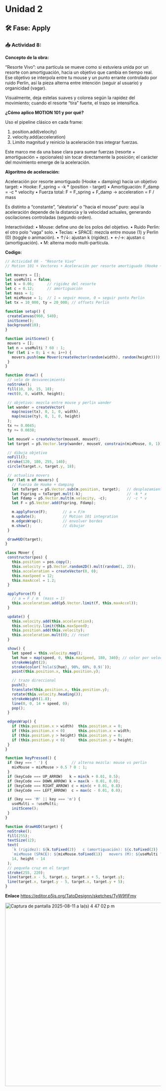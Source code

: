 # Unidad 2


## 🛠 Fase: Apply

### 📥 Actividad 8:

**Concepto de la obra:** 

“Resorte Vivo”: una partícula se mueve como si estuviera unida por un resorte con amortiguación, hacia un objetivo que cambia en tiempo real. Ese objetivo se interpola entre tu mouse y un punto errante controlado por ruido Perlin, así la pieza alterna entre intención (seguir al usuario) y organicidad (vagar).

Visualmente, deja estelas suaves y colorea según la rapidez del movimiento; cuando el resorte “tira” fuerte, el trazo se intensifica.

**¿Cómo aplico MOTION 101 y por qué?**

Uso el pipeline clásico en cada frame:
1. position.add(velocity)
2. velocity.add(acceleration)
3. Limito magnitud y reinicio la aceleración tras integrar fuerzas.

Este marco me da una base clara para sumar fuerzas (resorte + amortiguación + opcionales) sin tocar directamente la posición; el carácter del movimiento emerge de la aceleración.

**Algoritmo de aceleración:**

Aceleración por resorte amortiguado (Hooke + damping) hacia un objetivo target:
	•	Hooke: F_spring = -k * (position - target)
	•	Amortiguación: F_damp = -c * velocity
	•	Fuerza total: F = F_spring + F_damp → acceleration = F / mass

Es distinto a “constante”, “aleatoria” o “hacia el mouse” puro: aquí la aceleración depende de la distancia y la velocidad actuales, generando oscilaciones controladas (segundo orden).

Interactividad:
	•	Mouse: define uno de los polos del objetivo.
	•	Ruido Perlin: el otro polo “vaga” solo.
	•	Teclas:
	•	SPACE: mezcla entre mouse (1) y Perlin (0) (toggle o animación).
	•	↑/↓: ajustan k (rigidez).
	•	←/→: ajustan c (amortiguación).
	•	M: alterna modo multi-partícula.

 **Codigo:**

 ```javascript
// Actividad 08 - "Resorte Vivo"
// Motion 101 + Vectores + Aceleración por resorte amortiguado (Hooke + damping)

let movers = [];
let useMulti = false;
let k = 0.06;      // rigidez del resorte
let c = 0.12;      // amortiguación
let mass = 1;
let mixMouse = 1;  // 1 = seguir mouse, 0 = seguir punto Perlin
let tx = 10_000, ty = 20_000; // offsets Perlin

function setup() {
  createCanvas(960, 540);
  initScene();
  background(10);
}

function initScene() {
  movers = [];
  let n = useMulti ? 60 : 1;
  for (let i = 0; i < n; i++) {
    movers.push(new Mover(createVector(random(width), random(height))));
  }
}

function draw() {
  // velo de desvanecimiento
  noStroke();
  fill(10, 10, 15, 18);
  rect(0, 0, width, height);

  // objetivo: mezcla entre mouse y perlin wander
  let wander = createVector(
    map(noise(tx), 0, 1, 0, width),
    map(noise(ty), 0, 1, 0, height)
  );
  tx += 0.0045;
  ty += 0.0038;

  let mouseV = createVector(mouseX, mouseY);
  let target = p5.Vector.lerp(wander, mouseV, constrain(mixMouse, 0, 1));

  // dibuja objetivo
  noFill();
  stroke(120, 180, 255, 140);
  circle(target.x, target.y, 18);

  // actualiza movers
  for (let m of movers) {
    // Fuerza de Hooke + damping
    let toTarget = p5.Vector.sub(m.position, target);   // desplazamiento
    let Fspring = toTarget.mult(-k);                    // -k * x
    let Fdamp = p5.Vector.mult(m.velocity, -c);         // -c * v
    let F = p5.Vector.add(Fspring, Fdamp);

    m.applyForce(F);       // a = F/m
    m.update();            // Motion 101 integration
    m.edgesWrap();         // envolver bordes
    m.show();              // dibujar
  }

  drawHUD(target);
}

class Mover {
  constructor(pos) {
    this.position = pos.copy();
    this.velocity = p5.Vector.random2D().mult(random(1, 2));
    this.acceleration = createVector(0, 0);
    this.maxSpeed = 12;
    this.maxAccel = 1.2;
  }

  applyForce(f) {
    // a = F / m  (mass = 1)
    this.acceleration.add(p5.Vector.limit(f, this.maxAccel));
  }

  update() {
    this.velocity.add(this.acceleration);
    this.velocity.limit(this.maxSpeed);
    this.position.add(this.velocity);
    this.acceleration.mult(0); // reset
  }

  show() {
    let speed = this.velocity.mag();
    let hue = map(speed, 0, this.maxSpeed, 180, 340); // color por velocidad
    strokeWeight(2);
    stroke(color(`hsla(${hue}, 90%, 60%, 0.9)`));
    point(this.position.x, this.position.y);

    // trazo direccional
    push();
    translate(this.position.x, this.position.y);
    rotate(this.velocity.heading());
    strokeWeight(1.8);
    line(0, 0, 14 + speed, 0);
    pop();
  }

  edgesWrap() {
    if (this.position.x > width)  this.position.x = 0;
    if (this.position.x < 0)      this.position.x = width;
    if (this.position.y > height) this.position.y = 0;
    if (this.position.y < 0)      this.position.y = height;
  }
}

function keyPressed() {
  if (key === ' ') {           // alterna mezcla: mouse vs perlin
    mixMouse = mixMouse > 0.5 ? 0 : 1;
  }
  if (keyCode === UP_ARROW)   k = min(k + 0.01, 0.5);
  if (keyCode === DOWN_ARROW) k = max(k - 0.01, 0.0);
  if (keyCode === RIGHT_ARROW) c = min(c + 0.01, 0.8);
  if (keyCode === LEFT_ARROW)  c = max(c - 0.01, 0.0);

  if (key === 'M' || key === 'm') {
    useMulti = !useMulti;
    initScene();
  }
}

function drawHUD(target) {
  noStroke();
  fill(255);
  textSize(12);
  text(
    `k (rigidez): ${k.toFixed(2)}   c (amortiguación): ${c.toFixed(2)}   ` +
    `mixMouse (SPACE): ${mixMouse.toFixed(1)}   movers (M): ${useMulti ? 'muchos' : 'uno'}`,
    14, height - 14
  );
  // pequeña cruz en el target
  stroke(255, 220);
  line(target.x - 5, target.y, target.x + 5, target.y);
  line(target.x, target.y - 5, target.x, target.y + 5);
}
```
**Enlace**
https://editor.p5js.org/TatoDesignn/sketches/TyW9fIFmy

<img width="843" height="593" alt="Captura de pantalla 2025-08-11 a la(s) 4 47 02 p m" src="https://github.com/user-attachments/assets/2a979e4b-f055-4ca3-875d-f9017af5c173" />



